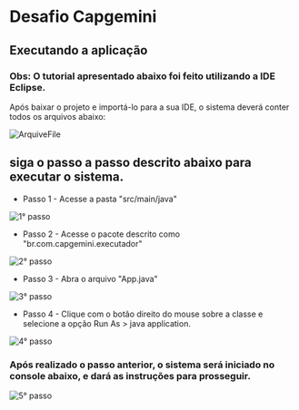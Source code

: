# Desafio Capgemini

## Executando a aplicação
###  Obs: O tutorial apresentado abaixo foi feito utilizando a IDE Eclipse.

 Após baixar o projeto e importá-lo para a sua IDE, o sistema deverá conter todos os arquivos abaixo:
 
![ArquiveFile](https://user-images.githubusercontent.com/74331260/154863984-cccd679f-966a-47d4-b883-fc0f4a7461d2.png)


## siga o passo a passo descrito abaixo para executar o sistema.

* Passo 1 - Acesse a pasta "src/main/java"

![1° passo](https://user-images.githubusercontent.com/74331260/154864035-fe198390-8a3e-4c0f-b4b2-1010d5bdabc3.png)

* Passo 2  -  Acesse o pacote descrito como "br.com.capgemini.executador"

![2° passo](https://user-images.githubusercontent.com/74331260/154864054-c10bc429-dd69-4292-beeb-5e1126e3e12f.png)

* Passo 3 - Abra o arquivo "App.java"

![3° passo](https://user-images.githubusercontent.com/74331260/154864084-c1de1a5b-3c0c-41d2-ae0f-779ef9608938.png)

* Passo 4 - Clique com o botão direito do mouse sobre a classe e selecione a opção Run As > java application.

![4° passo](https://user-images.githubusercontent.com/74331260/154864260-8fee6c1a-a80f-40b0-9c9e-c4b3b66694ae.png)

### Após realizado o passo anterior, o sistema será iniciado no console abaixo, e dará as instruções para prosseguir.

![5° passo](https://user-images.githubusercontent.com/74331260/154864142-43b52c80-226c-4257-8581-810e66e377c0.png)



